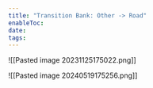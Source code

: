 ```yaml
---
title: "Transition Bank: Other -> Road"
enableToc: 
date: 
tags:
---
```

![[Pasted image 20231125175022.png]]

![[Pasted image 20240519175256.png]]

